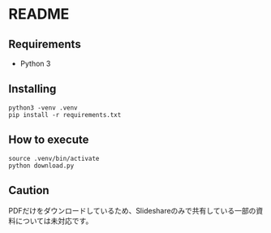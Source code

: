 # README

## Requirements

* Python 3

## Installing

```
python3 -venv .venv
pip install -r requirements.txt
```

## How to execute

```
source .venv/bin/activate
python download.py
```

## Caution

PDFだけをダウンロードしているため、Slideshareのみで共有している一部の資料については未対応です。
